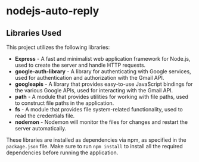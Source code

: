 # nodejs-auto-reply

## Libraries Used

This project utilizes the following libraries:

- **Express** - A fast and minimalist web application framework for Node.js, used to create the server and handle HTTP requests.
- **google-auth-library** - A library for authenticating with Google services, used for authentication and authorization with the Gmail API.
- **googleapis** - A library that provides easy-to-use JavaScript bindings for the various Google APIs, used for interacting with the Gmail API.
- **path** - A module that provides utilities for working with file paths, used to construct file paths in the application.
- **fs** - A module that provides file system-related functionality, used to read the credentials file.
- **nodemon** - Nodemon will monitor the files for changes and restart the server automatically.

These libraries are installed as dependencies via npm, as specified in the `package.json` file. Make sure to run `npm install` to install all the required dependencies before running the application.



